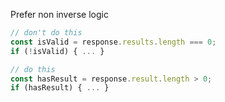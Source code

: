 Prefer non inverse logic

```ts
// don't do this
const isValid = response.results.length === 0;
if (!isValid) { ... }

// do this
const hasResult = response.result.length > 0;
if (hasResult) { ... }
```